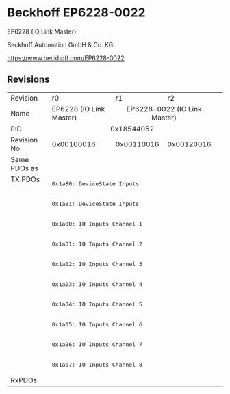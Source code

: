 # Beckhoff EP6228-0022

EP6228 (IO Link Master)

Beckhoff Automation GmbH & Co. KG

https://www.beckhoff.com/EP6228-0022

## Revisions
<table>
<tr >
<td>Revision</td>
<td>r0</td>
<td>r1</td>
<td>r2</td>
</tr>
<tr >
<td>Name</td>
<td>EP6228 (IO Link Master)</td>
<td colspan=2 align="center">EP6228-0022 (IO Link Master)</td>
</tr>
<tr >
<td>PID</td>
<td colspan=3 align="center">0x18544052</td>
</tr>
<tr >
<td>Revision No</td>
<td>0x00100016</td>
<td>0x00110016</td>
<td>0x00120016</td>
</tr>
<tr >
<td>Same PDOs as</td>
<td colspan=3 align="center"></td>
</tr>
<tr class="txpdo">
<td rowspan=10 valign=top>TX PDOs</td>
<td colspan=3 align="left"><pre>0x1a80: DeviceState Inputs</pre></td>
<td></td>
</tr>
<tr class="txpdo">
<td colspan=3 align="left"><pre>0x1a81: DeviceState Inputs</pre></td>
</tr>
<tr class="txpdo">
<td colspan=3 align="left"><pre>0x1a00: IO Inputs Channel 1</pre></td>
</tr>
<tr class="txpdo">
<td colspan=3 align="left"><pre>0x1a01: IO Inputs Channel 2</pre></td>
</tr>
<tr class="txpdo">
<td colspan=3 align="left"><pre>0x1a02: IO Inputs Channel 3</pre></td>
</tr>
<tr class="txpdo">
<td colspan=3 align="left"><pre>0x1a03: IO Inputs Channel 4</pre></td>
</tr>
<tr class="txpdo">
<td colspan=3 align="left"><pre>0x1a04: IO Inputs Channel 5</pre></td>
</tr>
<tr class="txpdo">
<td colspan=3 align="left"><pre>0x1a05: IO Inputs Channel 6</pre></td>
</tr>
<tr class="txpdo">
<td colspan=3 align="left"><pre>0x1a06: IO Inputs Channel 7</pre></td>
</tr>
<tr class="txpdo">
<td colspan=3 align="left"><pre>0x1a07: IO Inputs Channel 8</pre></td>
</tr>
<tr >
<td>RxPDOs</td>
<td colspan=3 align="left"></td>
</tr>
</table>
